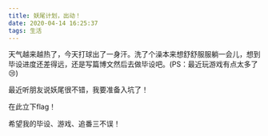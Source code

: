 ```yaml
---
title: 妖尾计划，出动！
date: 2020-04-14 16:25:37
tags: 生活
---
```


天气越来越热了，今天打球出了一身汗。洗了个澡本来想舒舒服服躺一会儿，想到毕设进度还差得远，还是写篇博文然后去做毕设吧。(PS：最近玩游戏有点太多了:cry:)

最近听朋友说妖尾很不错，我要准备入坑了！

在此立下flag！

希望我的毕设、游戏、追番三不误！


